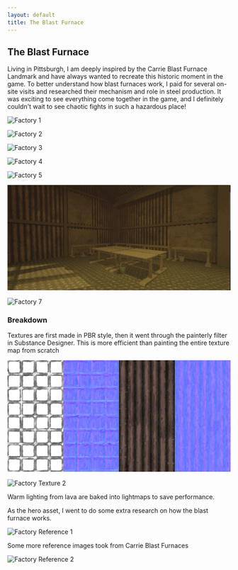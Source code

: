 ```yaml
---
layout: default
title: The Blast Furnace
---
```


<div class="one-column" markdown="1">

## The Blast Furnace

 Living in Pittsburgh, I am deeply inspired by the Carrie Blast Furnace Landmark and have always wanted to recreate this historic moment in the game. To better understand how blast furnaces work, I paid for several on-site visits and researched their mechanism and role in steel production. It was exciting to see everything come together in the game, and I definitely couldn't wait to see chaotic fights in such a hazardous place!

![Factory 1](/assets/images/AGD/Factory_1.png)

![Factory 2](/assets/images/AGD/Factory_2.png)

![Factory 3](/assets/images/AGD/Factory_3.png)

![Factory 4](/assets/images/AGD/Factory_4.png)

![Factory 5](/assets/images/AGD/Factory_5.png)

![Factory 6](/assets/images/AGD/Factory_6.png)

![Factory 7](/assets/images/AGD/Factory_7.png)

### Breakdown

Textures are first made in PBR style, then it went through the painterly filter in Substance Designer. This is more efficient than painting the entire texture map from scratch

![Factory Texture 1](/assets/images/AGD/Factory_texture_1.png)

![Factory Texture 2](/assets/images/AGD/Factory_texture_2.png)

Warm lighting from lava are baked into lightmaps to save performance.



As the hero asset, I went to do some extra research on how the blast furnace works.

![Factory Reference 1](/assets/images/AGD/Factory_ref_1.png)

Some more reference images took from Carrie Blast Furnaces

![Factory Reference 2](/assets/images/AGD/Factory_ref_2.png)

</div>